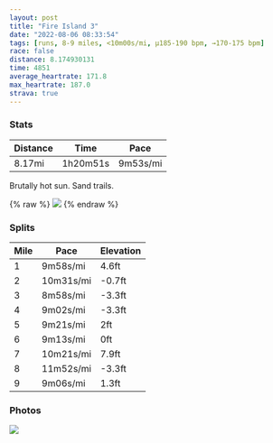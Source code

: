 ```yaml
---
layout: post
title: "Fire Island 3"
date: "2022-08-06 08:33:54"
tags: [runs, 8-9 miles, <10m00s/mi, μ185-190 bpm, →170-175 bpm]
race: false
distance: 8.174930131
time: 4851
average_heartrate: 171.8
max_heartrate: 187.0
strava: true
---
```


### Stats

| Distance | Time | Pace |
|----------|------|------|
|8.17mi|1h20m51s|9m53s/mi|

Brutally hot sun. Sand trails.

{% raw %}
<img src='https://maps.googleapis.com/maps/api/staticmap?maptype=roadmap&path=enc:_abwFt{n}Lr@YD?BHf@vCLZv@bFf@nCh@fDt@lD|@vEH~A\zBDJn@vCv@dFl@vC^r@ZRb@Af@Iz@o@l@Y\?P\?j@Cr@Df@TnAPXVKaBr@_AZr@]~@YhAg@XBT^Dh@Nf@Dl@Ar@BbACj@J~A`@bCXb@Hb@OpAj@zAJ~@J`@Dd@d@fCXfAHh@Np@Fh@ZdAHl@L`BC?GaAIMRrBDdBDx@GFMBTIBBBJ?pALjA@p@Al@KrA@b@N`@DTj@Y}BbAINT|AFdAJp@Pz@?XnCgAZQKF?^LfAXpADj@EFmB|@SL@DFf@Rh@j@fCVlBz@nENj@L|@`@nBH~@Jl@h@bCnA|HRv@^pBNn@ZvBTj@Ll@Hv@x@zDDf@EHi@T]\ADBh@Ph@Lz@b@lBTxATr@^xCDr@x@jDl@zCL~@Pr@ZlB?N`@zAHr@Nl@Bn@~AzHzAvJRp@Pd@VdA^rCLr@ZjAJ|@XvATp@RzAFPLh@Nb@d@zDXjBZnAPfC`@fBVhB\lAr@nDVpBLzATbBj@dDHr@RxBPv@d@xDHx@dArHHfAJbAA`EIb@VhAl@~D^lBBd@CBaANw@?q@`@Q@N@z@g@xAIZWKy@e@sBIy@W}AMm@Sk@PmABm@CgBMeBw@yGSqAMaBu@qEIaAeAiH[uCUiAe@iDe@_Bc@iCQs@Gq@Ci@QuAK]iAaHMa@Oo@Im@Me@Ci@e@uAs@gE_@cBW{Bm@iCWoBYkAw@yEu@{D[qAYmBiAyGo@mDMc@a@mBm@eEuAsG[aC]iB?WBEz@a@DGKy@c@wBOi@Os@Is@WsAIi@Oo@OsA_@sAKw@M][yAe@cD[yAIq@kAiF[{BUoAYoA[_Ca@gBEe@i@gBHM`@Sl@QDBBMAA`@MCo@MiA_@}AyBp@K@GGIs@WoAW_BM}@jAg@HKMiAJsA@gAYqBA_@Bc@BMI_D_@qD[aBEa@Oc@Iw@K[QwA}@qEYkAQYCQHa@Tc@?ICOa@m@M]W_BM{AAYD]?_@KaCUcAA]Ka@cA`@I@IEe@iBBaA?i@Ki@WMg@L}AbA[D{@YSc@Mo@Oc@Ok@QqA}@eFYqAo@{DBUA_@QiAw@}Da@gBU_Be@sCw@eDYaBW}B[eBMQGAc@N&key=AIzaSyC1MId7bFpkLXNAaYhBSTb8jLyiSqzbDtM&size=800x800&markers=color:yellow|label:S|40.648,-73.15403&markers=color:green|label:F|40.64794,-73.15399999999994'>
{% endraw %}

### Splits

| Mile | Pace | Elevation |
|------|------|-----------|
|1|9m58s/mi|4.6ft|
|2|10m31s/mi|-0.7ft|
|3|8m58s/mi|-3.3ft|
|4|9m02s/mi|-3.3ft|
|5|9m21s/mi|2ft|
|6|9m13s/mi|0ft|
|7|10m21s/mi|7.9ft|
|8|11m52s/mi|-3.3ft|
|9|9m06s/mi|1.3ft|

### Photos
<img src='https://dgtzuqphqg23d.cloudfront.net/GXrDQCtYNYMC49AREXCmb-cG2gqY4V52kQB-DHvPJws-768x244.jpg'>
